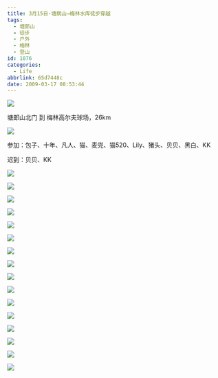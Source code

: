 ```yaml
---
title: 3月15日·塘朗山→梅林水库徒步穿越
tags:
  - 塘郎山
  - 徒步
  - 户外
  - 梅林
  - 登山
id: 1076
categories:
  - Life
abbrlink: 65d7448c
date: 2009-03-17 08:53:44
---
```


![](/images/2009/03/19_17_085344_6743.jpg)

塘郎山北门 到 梅林高尔夫球场，26km
<!--more-->
![](/images/2009/03/19_16_175815_14_6748.jpg)

参加：包子、十年、凡人、猫、麦兜、猫520、Lily、猪头、贝贝、黑白、KK

迟到：贝贝、KK

![](/images/2009/03/17_16_175815_11051.jpg)

![](/images/2009/03/17_16_175815_0_11052.jpg)

![](/images/2009/03/17_16_180414_11053.jpg)

![](/images/2009/03/17_16_180414_0_11054.jpg)

![](/images/2009/03/17_16_175815_1_11056.jpg)

![](/images/2009/03/17_16_175815_2_11057.jpg)

![](/images/2009/03/19_16_175815_3_6744.jpg)

![](/images/2009/03/17_16_175815_5_11059.jpg)

![](/images/2009/03/17_16_175815_6_11060.jpg)

![](/images/2009/03/19_16_175815_7_6745.jpg)

![](/images/2009/03/17_16_175815_8_11062.jpg)

![](/images/2009/03/17_16_175815_9_11063.jpg)

![](/images/2009/03/19_16_175815_10_6746.jpg)

![](/images/2009/03/19_16_175815_11_6747.jpg)

![](/images/2009/03/17_16_175815_12_11066.jpg)

![](/images/2009/03/17_16_175815_13_11067.jpg)
